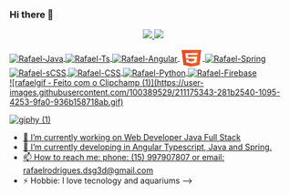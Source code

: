 ### Hi there 👋

<div align="center">
  <a href="https://github.com/RafaelDVL">
  <img height="180em" src="https://github-readme-stats.vercel.app/api?username=RafaelDvl&show_icons=true&theme=tokyonight&include_all_commits=true&count_private=true"/>
  <img height="180em" src="https://github-readme-stats.vercel.app/api/top-langs/?username=RafaelDvl&layout=compact&langs_count=7&theme=tokyonight"/>
</div>
  
  <div style="display: inline_block"><br>
  <img align="center" alt="Rafael-Java" height="30" width="40"  src="https://cdn.jsdelivr.net/gh/devicons/devicon/icons/java/java-original.svg" />
  <img align="center" alt="Rafael-Ts" height="30" width="40" src="https://cdn.jsdelivr.net/gh/devicons/devicon/icons/typescript/typescript-original.svg">
  <img align="center" alt="Rafael-Angular" height="30" width="40" src="https://cdn.jsdelivr.net/gh/devicons/devicon/icons/angularjs/angularjs-plain.svg">
  <img align="center" alt="Rafael-HTML" height="30" width="40" src="https://raw.githubusercontent.com/devicons/devicon/master/icons/html5/html5-original.svg">
  <img align="center" alt="Rafael-Spring" height="30" width="40" src="https://cdn.jsdelivr.net/gh/devicons/devicon/icons/spring/spring-original-wordmark.svg">
  <img align="center" alt="Rafael-sCSS" height="30" width="40" src="https://cdn.jsdelivr.net/gh/devicons/devicon/icons/sass/sass-original.svg">
  <img align="center" alt="Rafael-CSS" height="30" width="40" src="https://cdn.jsdelivr.net/gh/devicons/devicon/icons/css3/css3-plain-wordmark.svg">
  <img align="center" alt="Rafael-Python" height="30" width="40" src="https://cdn.jsdelivr.net/gh/devicons/devicon/icons/python/python-original-wordmark.svg">
  <img align="center" alt="Rafael-Firebase" height="30" width="40" src="https://cdn.jsdelivr.net/gh/devicons/devicon/icons/firebase/firebase-plain-wordmark.svg">
  
 </div>
 <div>
   ![rafaelgif ‐ Feito com o Clipchamp (1)](https://user-images.githubusercontent.com/100389529/211175343-281b2540-1095-4253-9fa0-936b158718ab.gif)
  
   ![giphy (1)](https://user-images.githubusercontent.com/100389529/211175351-9deded73-f1c8-4e79-b733-b1d7d1235e3b.gif)
 </div>
  
- 🔭 I’m currently working on Web Developer Java Full Stack
- 🌱 I’m currently developing in Angular Typescript, Java and Spring.
- 📫 How to reach me: phone: (15) 997907807 or email: rafaelrodrigues.dsg3d@gmail.com
- ⚡ Hobbie: I love tecnology and aquariums
-->
